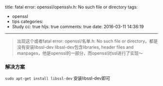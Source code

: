 title: fatal error: openssl/opensslv.h: No such file or directory
tags:
  - openssl
  - tips
categories:
  - Study
cc: true
hljs: true
comments: true
date: 2016-03-11 14:36:19
---
> 出现这个或者fatal error: openssl/名单.h: No such file or directory。都是没有安装libssl-dev
> libssl-dev包含libraries, header files and manpages，他是openssl的一部分，而openssl对ssl进行了实现～

### 解决方案
`sudo apt-get install libssl-dev`
安装libssl-dev即可
